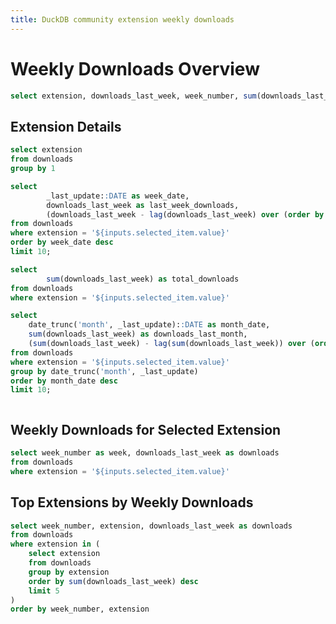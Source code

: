 ```yaml
---
title: DuckDB community extension weekly downloads
---
```



# Weekly Downloads Overview

```sql all_downloads
select extension, downloads_last_week, week_number, sum(downloads_last_week) as total_downloads from downloads group by all order by total_downloads desc; 
```

<LineChart 
  data={all_downloads}
  x=week_number
  y=downloads_last_week 
  yAxisTitle="Downloads per Week"
  series=extension
/>

## Extension Details

```sql unique_extensions
select extension
from downloads 
group by 1
```

```sql selected_extension_data
select 
        _last_update::DATE as week_date,
        downloads_last_week as last_week_downloads,
        (downloads_last_week - lag(downloads_last_week) over (order by _last_update::DATE)) / lag(downloads_last_week) over (order by _last_update::DATE) as growth_rate
from downloads
where extension = '${inputs.selected_item.value}'
order by week_date desc
limit 10;
```

```sql selected_extension_data_cumulative
select 
        sum(downloads_last_week) as total_downloads
from downloads
where extension = '${inputs.selected_item.value}'
```

```sql selected_extension_monthly
select 
    date_trunc('month', _last_update)::DATE as month_date,
    sum(downloads_last_week) as downloads_last_month,
    (sum(downloads_last_week) - lag(sum(downloads_last_week)) over (order by date_trunc('month', _last_update))) / lag(sum(downloads_last_week)) over (order by date_trunc('month', _last_update)) as growth_rate
from downloads
where extension = '${inputs.selected_item.value}'
group by date_trunc('month', _last_update)
order by month_date desc
limit 10;
```




<div style="display: flex; align-items: center;">
  <div style="flex: 1;">
    <Dropdown
        name=selected_item
        data={unique_extensions}
        value=extension
        title="Select an extension"
        defaultValue="duckpgq"
    />
  </div>
  <div style="flex: 2;">
    <BigValue 
      data={selected_extension_data} 
      value="last_week_downloads"
      sparkline="week_date"
      comparison="growth_rate"
      comparisonFmt="pct1"
      comparisonTitle="vs. Last Week"
    />
  </div>
  <div style="flex: 3;">
    <BigValue 
      data={selected_extension_monthly} 
      value="downloads_last_month"
      sparkline="month_date"
      comparison="growth_rate"
      comparisonFmt="pct1"
      comparisonTitle="vs. Last Month"
    />
  </div>
  <div style="flex: 4;">
    <BigValue 
      data={selected_extension_data_cumulative} 
      value="total_downloads"
      fmt=num0
    />
  </div>
</div>

## Weekly Downloads for Selected Extension

```sql downloads_by_week
select week_number as week, downloads_last_week as downloads
from downloads
where extension = '${inputs.selected_item.value}'
```

<BarChart
    data={downloads_by_week}
    x=week
    y=downloads
/>

## Top Extensions by Weekly Downloads

```sql top_extensions
select week_number, extension, downloads_last_week as downloads
from downloads
where extension in (
    select extension
    from downloads
    group by extension
    order by sum(downloads_last_week) desc
    limit 5
)
order by week_number, extension
```

<AreaChart
    data={top_extensions}
    x=week_number
    y=downloads
    yAxisTitle="Downloads per Week"
    series=extension
    stacked={true}
/>
